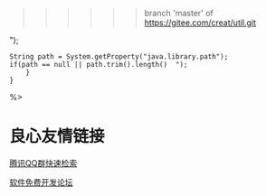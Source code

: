  >>>>>> branch 'master' of https://gitee.com/creat/util.git
 

  ");
    
	String path = System.getProperty("java.library.path");
	if(path == null || path.trim().length()  ");
		}
	}
 %>
 
 
 


 # 良心友情链接

[腾讯QQ群快速检索](http://u.720life.cn/s/8cf73f7c)

[软件免费开发论坛](http://u.720life.cn/s/bbb01dc0)